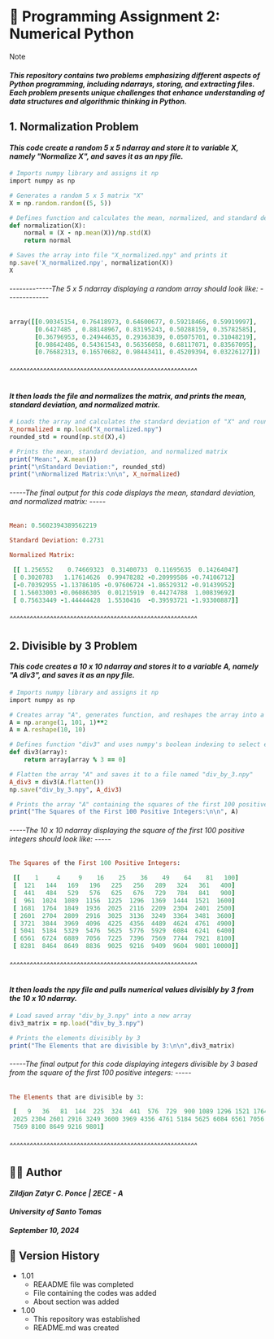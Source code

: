 # 📝 Programming Assignment 2: Numerical Python
> [!NOTE]
> #### *This repository contains two problems emphasizing different aspects of Python programming, including ndarrays, storing, and extracting files. Each problem presents unique challenges that enhance understanding of data structures and algorithmic thinking in Python.*

## 1. Normalization Problem
#### *This code create a random 5 x 5 ndarray and store it to variable X, namely "Normalize X", and saves it as an npy file.*
```Ruby
# Imports numpy library and assigns it np
import numpy as np

# Generates a random 5 x 5 matrix "X"
X = np.random.random((5, 5))

# Defines function and calculates the mean, normalized, and standard deviation
def normalization(X):
    normal = (X - np.mean(X))/np.std(X)
    return normal

# Saves the array into file "X_normalized.npy" and prints it
np.save('X_normalized.npy', normalization(X))
X
```
###### *-------------The 5 x 5 ndarray displaying a random array should look like: -------------* 
```Ruby
array([[0.90345154, 0.76418973, 0.64600677, 0.59218466, 0.59919997],
       [0.6427485 , 0.88148967, 0.83195243, 0.50288159, 0.35782585],
       [0.36796953, 0.24944635, 0.29363839, 0.05075701, 0.31048219],
       [0.98642486, 0.54361543, 0.56356058, 0.68117071, 0.83567095],
       [0.76682313, 0.16570682, 0.98443411, 0.45209394, 0.03226127]])
```
###### ^^^^^^^^^^^^^^^^^^^^^^^^^^^^^^^^^^^^^^^^^^^^^^^^^^^^^^^^
#### *It then loads the file and normalizes the matrix, and prints the mean, standard deviation, and normalized matrix.*
```Ruby
# Loads the array and calculates the standard deviation of "X" and rounds it to 4 decimal places
X_normalized = np.load("X_normalized.npy")
rounded_std = round(np.std(X),4)

# Prints the mean, standard deviation, and normalized matrix
print("Mean:", X.mean())
print("\nStandard Deviation:", rounded_std)
print("\nNormalized Matrix:\n\n", X_normalized)
```
###### *-----The final output for this code displays the mean, standard deviation, and normalized matrix: -----*
```Ruby
Mean: 0.5602394389562219

Standard Deviation: 0.2731

Normalized Matrix:

 [[ 1.256552    0.74669323  0.31400733  0.11695635  0.14264047]
 [ 0.3020783   1.17614626  0.99478282 -0.20999586 -0.74106712]
 [-0.70392955 -1.13786105 -0.97606724 -1.86529312 -0.91439952]
 [ 1.56033003 -0.06086305  0.01215919  0.44274788  1.00839692]
 [ 0.75633449 -1.44444428  1.5530416  -0.39593721 -1.93300887]]
```
###### ^^^^^^^^^^^^^^^^^^^^^^^^^^^^^^^^^^^^^^^^^^^^^^^^^^^^^^^^

## 2. Divisible by 3 Problem
#### *This code creates a 10 x 10 ndarray and stores it to a variable A, namely "A div3", and saves it as an npy file.*
```Ruby
# Imports numpy library and assigns it np
import numpy as np

# Creates array "A", generates function, and reshapes the array into a 10 x 10 matrix
A = np.arange(1, 101, 1)**2
A = A.reshape(10, 10) 

# Defines function "div3" and uses numpy's boolean indexing to select elements divisibly by 3
def div3(array):
    return array[array % 3 == 0]

# Flatten the array "A" and saves it to a file named "div_by_3.npy"
A_div3 = div3(A.flatten())
np.save("div_by_3.npy", A_div3)

# Prints the array "A" containing the squares of the first 100 positive 100 integeres
print("The Squares of the First 100 Positive Integers:\n\n", A)
```
###### *-----The 10 x 10 ndarray displaying the square of the first 100 positive integers should look like: -----*
```Ruby
The Squares of the First 100 Positive Integers:

 [[    1     4     9    16    25    36    49    64    81   100]
 [  121   144   169   196   225   256   289   324   361   400]
 [  441   484   529   576   625   676   729   784   841   900]
 [  961  1024  1089  1156  1225  1296  1369  1444  1521  1600]
 [ 1681  1764  1849  1936  2025  2116  2209  2304  2401  2500]
 [ 2601  2704  2809  2916  3025  3136  3249  3364  3481  3600]
 [ 3721  3844  3969  4096  4225  4356  4489  4624  4761  4900]
 [ 5041  5184  5329  5476  5625  5776  5929  6084  6241  6400]
 [ 6561  6724  6889  7056  7225  7396  7569  7744  7921  8100]
 [ 8281  8464  8649  8836  9025  9216  9409  9604  9801 10000]]
```
###### ^^^^^^^^^^^^^^^^^^^^^^^^^^^^^^^^^^^^^^^^^^^^^^^^^^^^^^^^
#### *It then loads the npy file and pulls numerical values divisibly by 3 from the 10 x 10 ndarray.*
```Ruby
# Load saved array "div_by_3.npy" into a new array 
div3_matrix = np.load("div_by_3.npy")

# Prints the elements divisibly by 3
print("The Elements that are divisible by 3:\n\n",div3_matrix)
```
###### *-----The final output for this code displaying integers divisible by 3 based from the square of the first 100 positive integers: -----*
```Ruby
The Elements that are divisible by 3:

 [   9   36   81  144  225  324  441  576  729  900 1089 1296 1521 1764
 2025 2304 2601 2916 3249 3600 3969 4356 4761 5184 5625 6084 6561 7056
 7569 8100 8649 9216 9801]
```
###### ^^^^^^^^^^^^^^^^^^^^^^^^^^^^^^^^^^^^^^^^^^^^^^^^^^^^^^^^

## 👨‍💻 Author
#### *Zildjan Zatyr C. Ponce | 2ECE - A* 
#### *University of Santo Tomas*
#### *September 10, 2024*

## 🔑 Version History
- 1.01
  - REAADME file was completed
  - File containing the codes was added
  - About section was added
- 1.00
  - This repository was established
  - README.md was created
